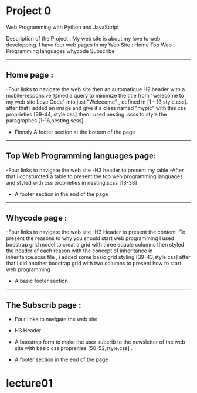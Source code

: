 # Project 0

Web Programming with Python and JavaScript

Description of the Project : 
My web site is about my love to web developping.
I have four web pages in my Web Site  : 
    Home
    Top Web Programming languages
    whycode
    Subscribe

--------------------------------------------------------------------------
Home page : 
--------------------------------------------------------------------------
-Four links to navigate the web site 
then an automatique H2 header with a mobile-responsive @media query to minimize the title from "welecome to my web site Love Code" into just "Welecome"  , defined in  [1 - 13,style.css].
after that i added an image and give it a class named "mypic" with this css proprieties [39-44, style.css]
then i used nesting .scss to style the paragraphes [1-16,nesting.scss]
- Finnaly A footer section at the bottom of the page 
-----------------------------------------------------------------------
Top Web Programming languages page:
------------------------------------------------------------------------
-Four links to navigate the web site
-H3 header to present my table 
-After that i consturcted a table to present the top web programming languages and styled with css proprieties in nesting.scss [18-38]

- A footer section in the end of the page  

---------------------------------------------------------------------
Whycode page :
---------------------------------------------------------------------
-Four links to navigate the web site
-H3 Header to present the content 
-To present the reasons to why you should start web programming i used boostrap grid model to creat a grid with three eqaule columns then styled the header of each reason with the concept of inheritance in inheritance.scss file , i added some basic grid styling  [39-43,style.css]
after that  i did another boostrap grid with two columns to present how to start web programming
- A  basic footer section 
-------------------------------------------------------------------------
The Subscrib page :
-------------------------------------------------------------------------
- Four links to navigate the web site
- H3 Header
- A boostrap form to make the user subcrib to the newsletter of the web site with basic css propreities [50-52,style.css] .

- A footer section in the end of the page 









# lecture01
